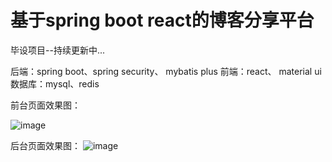 # 基于spring boot react的博客分享平台

毕设项目--持续更新中...

后端：spring boot、spring security、 mybatis plus
前端：react、 material ui
数据库：mysql、redis

前台页面效果图：

![image](https://github.com/user-attachments/assets/6f3867b6-625b-4b72-baad-0b9a9f05ce4c)


后台页面效果图：
![image](https://github.com/user-attachments/assets/db9c31c2-d374-477f-b1c4-d8f34c5c6af5)
